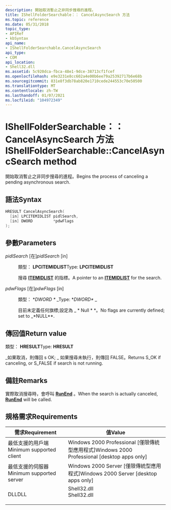```yaml
---
description: 開始取消暫止之非同步搜尋的進程。
title: IShellFolderSearchable：： CancelAsyncSearch 方法
ms.topic: reference
ms.date: 05/31/2018
topic_type:
- APIRef
- kbSyntax
api_name:
- IShellFolderSearchable.CancelAsyncSearch
api_type:
- COM
api_location:
- Shell32.dll
ms.assetid: 5c920dca-fbca-48e1-9dce-38713cf1fcef
ms.openlocfilehash: e9e3231e8cc602a4e00b6ee79a25392717b6e68b
ms.sourcegitcommit: 831e8f3db78ab820e1710cede244553c70e50500
ms.translationtype: MT
ms.contentlocale: zh-TW
ms.lasthandoff: 01/07/2021
ms.locfileid: "104972349"
---
```

# <a name="ishellfoldersearchablecancelasyncsearch-method"></a><span data-ttu-id="bf1d4-103">IShellFolderSearchable：： CancelAsyncSearch 方法</span><span class="sxs-lookup"><span data-stu-id="bf1d4-103">IShellFolderSearchable::CancelAsyncSearch method</span></span>

<span data-ttu-id="bf1d4-104">開始取消暫止之非同步搜尋的進程。</span><span class="sxs-lookup"><span data-stu-id="bf1d4-104">Begins the process of canceling a pending asynchronous search.</span></span>

## <a name="syntax"></a><span data-ttu-id="bf1d4-105">語法</span><span class="sxs-lookup"><span data-stu-id="bf1d4-105">Syntax</span></span>


```C++
HRESULT CancelAsyncSearch(
  [in] LPCITEMIDLIST pidlSearch,
  [in] DWORD         *pdwFlags
);
```



## <a name="parameters"></a><span data-ttu-id="bf1d4-106">參數</span><span class="sxs-lookup"><span data-stu-id="bf1d4-106">Parameters</span></span>

<dl> <dt>

<span data-ttu-id="bf1d4-107">*pidlSearch* \[在\]</span><span class="sxs-lookup"><span data-stu-id="bf1d4-107">*pidlSearch* \[in\]</span></span>
</dt> <dd>

<span data-ttu-id="bf1d4-108">類型： **LPCITEMIDLIST**</span><span class="sxs-lookup"><span data-stu-id="bf1d4-108">Type: **LPCITEMIDLIST**</span></span>

<span data-ttu-id="bf1d4-109">搜尋 [**ITEMIDLIST**](/windows/desktop/api/Shtypes/ns-shtypes-itemidlist) 的指標。</span><span class="sxs-lookup"><span data-stu-id="bf1d4-109">A pointer to an [**ITEMIDLIST**](/windows/desktop/api/Shtypes/ns-shtypes-itemidlist) for the search.</span></span>

</dd> <dt>

<span data-ttu-id="bf1d4-110">*pdwFlags* \[在\]</span><span class="sxs-lookup"><span data-stu-id="bf1d4-110">*pdwFlags* \[in\]</span></span>
</dt> <dd>

<span data-ttu-id="bf1d4-111">類型： \**DWORD \** _</span><span class="sxs-lookup"><span data-stu-id="bf1d4-111">Type: \**DWORD\** _</span></span>

<span data-ttu-id="bf1d4-112">目前未定義任何旗標;設定為 _ \* Null \* \*。</span><span class="sxs-lookup"><span data-stu-id="bf1d4-112">No flags are currently defined; set to _\*NULL\*\*.</span></span>

</dd> </dl>

## <a name="return-value"></a><span data-ttu-id="bf1d4-113">傳回值</span><span class="sxs-lookup"><span data-stu-id="bf1d4-113">Return value</span></span>

<span data-ttu-id="bf1d4-114">類型： **HRESULT**</span><span class="sxs-lookup"><span data-stu-id="bf1d4-114">Type: **HRESULT**</span></span>

<span data-ttu-id="bf1d4-115">\_如果取消，則傳回 s OK; \_ 如果搜尋未執行，則傳回 FALSE。</span><span class="sxs-lookup"><span data-stu-id="bf1d4-115">Returns S\_OK if canceling, or S\_FALSE if search is not running.</span></span>

## <a name="remarks"></a><span data-ttu-id="bf1d4-116">備註</span><span class="sxs-lookup"><span data-stu-id="bf1d4-116">Remarks</span></span>

<span data-ttu-id="bf1d4-117">實際取消搜尋時，會呼叫 [**RunEnd**](ishellfoldersearchablecallback-runend.md) 。</span><span class="sxs-lookup"><span data-stu-id="bf1d4-117">When the search is actually canceled, [**RunEnd**](ishellfoldersearchablecallback-runend.md) will be called.</span></span>

## <a name="requirements"></a><span data-ttu-id="bf1d4-118">規格需求</span><span class="sxs-lookup"><span data-stu-id="bf1d4-118">Requirements</span></span>



| <span data-ttu-id="bf1d4-119">需求</span><span class="sxs-lookup"><span data-stu-id="bf1d4-119">Requirement</span></span> | <span data-ttu-id="bf1d4-120">值</span><span class="sxs-lookup"><span data-stu-id="bf1d4-120">Value</span></span> |
|-------------------------------------|----------------------------------------------------------------------------------------|
| <span data-ttu-id="bf1d4-121">最低支援的用戶端</span><span class="sxs-lookup"><span data-stu-id="bf1d4-121">Minimum supported client</span></span><br/> | <span data-ttu-id="bf1d4-122">Windows 2000 Professional \[僅限傳統型應用程式\]</span><span class="sxs-lookup"><span data-stu-id="bf1d4-122">Windows 2000 Professional \[desktop apps only\]</span></span><br/>                             |
| <span data-ttu-id="bf1d4-123">最低支援的伺服器</span><span class="sxs-lookup"><span data-stu-id="bf1d4-123">Minimum supported server</span></span><br/> | <span data-ttu-id="bf1d4-124">Windows 2000 Server \[僅限傳統型應用程式\]</span><span class="sxs-lookup"><span data-stu-id="bf1d4-124">Windows 2000 Server \[desktop apps only\]</span></span><br/>                                   |
| <span data-ttu-id="bf1d4-125">DLL</span><span class="sxs-lookup"><span data-stu-id="bf1d4-125">DLL</span></span><br/>                      | <dl> <span data-ttu-id="bf1d4-126"><dt>Shell32.dll</dt></span><span class="sxs-lookup"><span data-stu-id="bf1d4-126"><dt>Shell32.dll</dt></span></span> </dl> |



 

 




